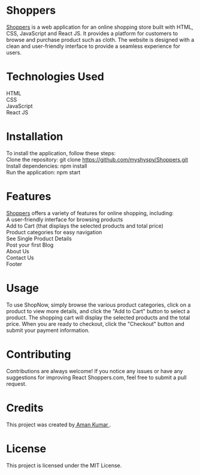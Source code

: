 # Shoppers 
<a href="https://shoppers.netlify.app/">Shoppers</a> is a web application for an online shopping store built with HTML, CSS, JavaScript and React JS. It provides a platform for customers to browse and purchase product such as cloth. The website is designed with a clean and user-friendly interface to provide a seamless experience for users.  

# Technologies Used  
HTML  
CSS  
JavaScript  
React JS  

# Installation  
To install the application, follow these steps:  
Clone the repository: git clone https://github.com/myshyspy/Shoppers.git  
Install dependencies: npm install  
Run the application: npm start


# Features  
<a href="https://Shoppers.netlify.app/">Shoppers</a> offers a variety of features for online shopping, including:  
A user-friendly interface for browsing products  
Add to Cart (that displays the selected products and total price)   
Product categories for easy navigation  
See Single Product Details   
Post your first Blog   
About Us  
Contact Us  
Footer   


# Usage   
To use ShopNow, simply browse the various product categories, click on a product to view more details, and click the "Add to Cart" button to select a product. The shopping cart will display the selected products and the total price. When you are ready to checkout, click the "Checkout" button and submit your payment information.

# Contributing
Contributions are always welcome! If you notice any issues or have any suggestions for improving React Shoppers.com, feel free to submit a pull request.

# Credits
This project was created by<a href="https://www.linkedin.com/in/sohil-khan-dev/"> Aman Kumar </a>.

# License
This project is licensed under the MIT License.